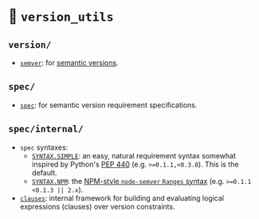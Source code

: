 # 📄 `version_utils`

## `version/`

* [`semver`]: for [semantic versions].

## `spec/`

* [`spec`]: for semantic version requirement specifications.

## `spec/internal/`

* `spec` syntaxes:
  * [`SYNTAX.SIMPLE`]: an easy, natural requirement syntax somewhat inspired by
    Python's [PEP 440] (e.g. `>=0.1.1,<0.3.0`). This is the default.
  * [`SYNTAX.NPM`]: the [NPM-style `node-semver` `Ranges` syntax] (e.g. `>=0.1.1
    <0.1.3 || 2.x`).
* [`clauses`]: internal framework for building and evaluating logical
  expressions (clauses) over version constraints.

[NPM-style `node-semver` `Ranges` syntax]: https://github.com/npm/node-semver?tab=readme-ov-file#ranges
[PEP 440]: https://peps.python.org/pep-0440/
[`SYNTAX.NPM`]: spec/internal/npm.md
[`SYNTAX.SIMPLE`]: spec/internal/simple.md
[`clauses`]: spec/internal/clauses.md
[semantic versions]: https://semver.org
[`semver`]: version/semver.md
[`spec`]: spec/spec.md
